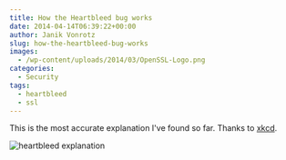 ```yaml
---
title: How the Heartbleed bug works
date: 2014-04-14T06:39:22+00:00
author: Janik Vonrotz
slug: how-the-heartbleed-bug-works
images:
  - /wp-content/uploads/2014/03/OpenSSL-Logo.png
categories:
  - Security
tags:
  - heartbleed
  - ssl
---
```

This is the most accurate explanation I've found so far. Thanks to [xkcd](http://xkcd.com/).
<!--more-->
![heartbleed explanation](/wp-content/uploads/2014/04/heartbleed_explanation.png)